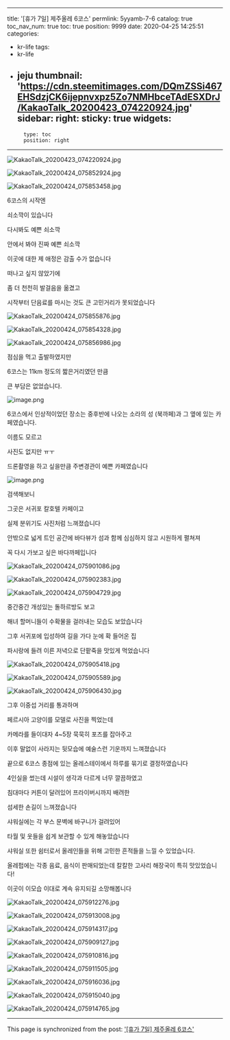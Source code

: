 
---
title: '[휴가 7일] 제주올레 6코스'
permlink: 5yyamb-7-6
catalog: true
toc_nav_num: true
toc: true
position: 9999
date: 2020-04-25 14:25:51
categories:
- kr-life
tags:
- kr-life
- jeju
thumbnail: 'https://cdn.steemitimages.com/DQmZSSi467EHSdzjCK6ijepnvxpz5Zo7NMHbceTAdESXDrJ/KakaoTalk_20200423_074220924.jpg'
sidebar:
    right:
        sticky: true
widgets:
    -
        type: toc
        position: right
---


![KakaoTalk_20200423_074220924.jpg](https://cdn.steemitimages.com/DQmZSSi467EHSdzjCK6ijepnvxpz5Zo7NMHbceTAdESXDrJ/KakaoTalk_20200423_074220924.jpg)

![KakaoTalk_20200424_075852924.jpg](https://cdn.steemitimages.com/DQmb2SrVgXzA17zKnF5p8s5BcqFzTesmBH1xXQBTVyW3Mwx/KakaoTalk_20200424_075852924.jpg)

![KakaoTalk_20200424_075853458.jpg](https://cdn.steemitimages.com/DQmWmN6rEqjTXeko1rZGFomxbV6SehYwDHuD25dQfFKAJna/KakaoTalk_20200424_075853458.jpg)


6코스의 시작엔

쇠소깍이 있습니다

다시봐도 예쁜 쇠소깍

안에서 봐야 진짜 예쁜 쇠소깍

이곳에 대한 제 애정은 감출 수가 없습니다

떠나고 싶지 않았기에

좀 더 천천히 발걸음을 옮겼고

시작부터 단음료를 마시는 것도 큰 고민거리가 못되었습니다


![KakaoTalk_20200424_075855876.jpg](https://cdn.steemitimages.com/DQmdhxEimJBURcipuxuKSxgHfbEk7Lrry8Cg7yi33hDVuiT/KakaoTalk_20200424_075855876.jpg)

![KakaoTalk_20200424_075854328.jpg](https://cdn.steemitimages.com/DQme61Dqn8eqwXbdVQ8PodQNSRtqotji8cjSR1qwv4KWUEG/KakaoTalk_20200424_075854328.jpg)

![KakaoTalk_20200424_075856986.jpg](https://cdn.steemitimages.com/DQmS5UY2fo3zs8sx4qrdvkpsWLhFVRoo9aZbYiLRS5SKzRr/KakaoTalk_20200424_075856986.jpg)

점심을 먹고 출발하였지만

6코스는 11km 정도의 짧은거리였던 만큼 

큰 부담은 없었습니다.

![image.png](https://cdn.steemitimages.com/DQmTC1zQgVgmqg3nu6rqSTuGoXUYcU5F7vr5LGiEZxAtMYE/image.png)

6코스에서 인상적이었던 장소는 중후반에 나오는 소라의 성 (북까페)과 그 옆에 있는 카페였습니다.

이름도 모르고 

사진도 없지만 ㅠㅜ

드론촬영을 하고 싶을만큼 주변경관이 예쁜 카페였습니다

![image.png](https://cdn.steemitimages.com/DQmRpFNHTJSc9QLNQCHEbh4S34zCHWmPm5xUSMWC7qtcwFH/image.png)

검색해보니

그곳은 서귀포 칼호텔 카페이고

실제 분위기도 사진처럼 느껴졌습니다

안밖으로 넓게 트인 공간에 바다뷰가 섬과 함께 심심하지 않고 시원하게 펼쳐져 

꼭 다시 가보고 싶은 바다까페입니다


![KakaoTalk_20200424_075901086.jpg](https://cdn.steemitimages.com/DQmZ8hrTi4U9acKbZ6bCZirmHaX51FVQhJS6MSEQrXRg9PF/KakaoTalk_20200424_075901086.jpg)


![KakaoTalk_20200424_075902383.jpg](https://cdn.steemitimages.com/DQmXzhJrVC9fvcnn1AhcMUXjLuaWx3o4XBtfc2E9Jp64atx/KakaoTalk_20200424_075902383.jpg)


![KakaoTalk_20200424_075904729.jpg](https://cdn.steemitimages.com/DQmdCgExA8HvUxopBPh3t7MMcht545fggcr5YoaXAx8nKQu/KakaoTalk_20200424_075904729.jpg)

중간중간 개성있는 돌하르방도 보고

해녀 할머니들이 수확물을 걸러내는 모습도 보았습니다

그후 서귀포에 입성하여 길을 가다 눈에 확 들어온 집

파시랑에 들려 이른 저녁으로 단팥죽을 맛있게 먹었습니다

![KakaoTalk_20200424_075905418.jpg](https://cdn.steemitimages.com/DQmecLdwFWNQmeuJqKnbRQHP9ed5svq2EpLChWrxrseJxr6/KakaoTalk_20200424_075905418.jpg)

![KakaoTalk_20200424_075905589.jpg](https://cdn.steemitimages.com/DQmbh17zXVriFd88a5uP2pxRsN9pTuHc3rpJmfwvXFVz8SX/KakaoTalk_20200424_075905589.jpg)

![KakaoTalk_20200424_075906430.jpg](https://cdn.steemitimages.com/DQmXcpNSe6h42KQGGaHJTtdKzHU57UP3LQxH3Y7nNWE1bLS/KakaoTalk_20200424_075906430.jpg)


그후 이중섭 거리를 통과하며

페르시아 고양이를 모델로 사진을 찍었는데

카메라를 들이대자 4~5장 묵묵히 포즈를 잡아주고

이후 말없이 사라지는 뒷모습에 예술스런 기운까지 느껴졌습니다


끝으로 6코스 종점에 있는 올레스테이에서 하루를 묶기로 결정하였습니다

4인실을 썼는데 시설이 생각과 다르게 너무 깔끔하였고

침대마다 커튼이 달려있어 프라이버시까지 배려한

섬세한 손길이 느껴졌습니다

샤워실에는 각 부스 문벽에 바구니가 걸려있어

타월 및 옷들을 쉽게 보관할 수 있게 해놓았습니다

샤워실 또한 쉼터로서 올레인들을 위해 고민한 흔적들을 느낄 수 있었습니다.

올레펍에는 각종 음료, 음식이 판매되었는데 칼칼한 고사리 해장국이 특히 맛있었습니다!

이곳이 이모습 이대로 계속 유지되길 소망해봅니다


![KakaoTalk_20200424_075912276.jpg](https://cdn.steemitimages.com/DQmSJN5QFYGpNWdwjjrQzQQwz3RbFnVoaUyD2Mb1RTykwsd/KakaoTalk_20200424_075912276.jpg)


![KakaoTalk_20200424_075913008.jpg](https://cdn.steemitimages.com/DQmRcNHmBFvuguopr8mPhrCw9pC3Jfn5DnDAn8Srtosrrqr/KakaoTalk_20200424_075913008.jpg)

![KakaoTalk_20200424_075914317.jpg](https://cdn.steemitimages.com/DQmPmx4qSngjZuA26DRAKRhbeAoW1pwakLRhdtdAMMqPLKs/KakaoTalk_20200424_075914317.jpg)



![KakaoTalk_20200424_075909127.jpg](https://cdn.steemitimages.com/DQmWnNgYdXJ59DEogB7ooZ8Ec4RBJzpZrC7FJxHdJZd6HVV/KakaoTalk_20200424_075909127.jpg)

![KakaoTalk_20200424_075910816.jpg](https://cdn.steemitimages.com/DQmbFxreQVfHQRV5KNsqQocT2GdYjRCtBJf8vk1hjTxLYKE/KakaoTalk_20200424_075910816.jpg)

![KakaoTalk_20200424_075911505.jpg](https://cdn.steemitimages.com/DQmWvm1TRRWk9Nwjra9eWa5E4rQMaqQh4wK8EVi7ZpaLM7Z/KakaoTalk_20200424_075911505.jpg)

![KakaoTalk_20200424_075916036.jpg](https://cdn.steemitimages.com/DQmXWw1y1ckjDik6gwKtVz56A7UNzGUyX7Je8P9xtRsYvfr/KakaoTalk_20200424_075916036.jpg)

![KakaoTalk_20200424_075915040.jpg](https://cdn.steemitimages.com/DQmcRZaVmrKNkVbsa2PLb3sZoc8gTasHPs2yi9kTu2NjwN7/KakaoTalk_20200424_075915040.jpg)

![KakaoTalk_20200424_075914765.jpg](https://cdn.steemitimages.com/DQmZ2ZCvpJXFV3yE9gukSXd5qfWn64iFqe6i21ZU62WsLx8/KakaoTalk_20200424_075914765.jpg)

- - -

This page is synchronized from the post: ['[휴가 7일] 제주올레 6코스'](https://steemit.com/@coreabeforekorea/5yyamb-7-6)
